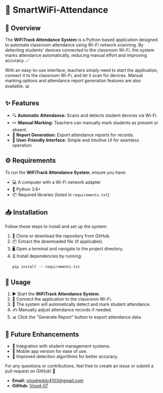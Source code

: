 # 📶 SmartWiFi-Attendance

## 📌 Overview

The **WiFiTrack Attendance System** is a Python-based application designed to automate classroom attendance using Wi-Fi network scanning. By detecting students' devices connected to the classroom Wi-Fi, the system marks attendance automatically, reducing manual effort and improving accuracy. ✅

With an easy-to-use interface, teachers simply need to start the application, connect it to the classroom Wi-Fi, and let it scan for devices. Manual marking options and attendance report generation features are also available. 📊

## ✨ Features

- 🔍 **Automatic Attendance:** Scans and detects student devices via Wi-Fi.
- ✏️ **Manual Marking:** Teachers can manually mark students as present or absent.
- 📄 **Report Generation:** Export attendance reports for records.
- 🎨 **User-Friendly Interface:** Simple and intuitive UI for seamless operation.

## ⚙️ Requirements

To run the **WiFiTrack Attendance System**, ensure you have:

- 💻 A computer with a Wi-Fi network adapter
- 🐍 Python 3.6+
- 📦 Required libraries (listed in `requirements.txt`)

## 📥 Installation

Follow these steps to install and set up the system:

1. 📂 Clone or download the repository from GitHub.
2. 📦 Extract the downloaded file (if applicable).
3. 🖥 Open a terminal and navigate to the project directory.
4. ⏳ Install dependencies by running:
   ```sh
   pip install -r requirements.txt
   ```

## 🚀 Usage

1. ▶️ Start the **WiFiTrack Attendance System**.
2. 📡 Connect the application to the classroom Wi-Fi.
3. 🏫 The system will automatically detect and mark student attendance.
4. ✍️ Manually adjust attendance records if needed.
5. 📊 Click the "Generate Report" button to export attendance data.

## 🔮 Future Enhancements

- 🔗 Integration with student management systems.
- 📱 Mobile app version for ease of use.
- 🎯 Improved detection algorithms for better accuracy.

For any questions or contributions, feel free to create an issue or submit a pull request on GitHub! 🚀
- **Email:** vinodreddy4103@gmail.com
- **GitHub:** [Vinod-07](https://github.com/Vinod-07)
